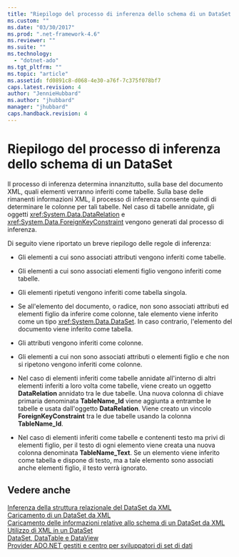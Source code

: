 ```yaml
---
title: "Riepilogo del processo di inferenza dello schema di un DataSet | Microsoft Docs"
ms.custom: ""
ms.date: "03/30/2017"
ms.prod: ".net-framework-4.6"
ms.reviewer: ""
ms.suite: ""
ms.technology: 
  - "dotnet-ado"
ms.tgt_pltfrm: ""
ms.topic: "article"
ms.assetid: fd0891c8-d068-4e30-a76f-7c375f078bf7
caps.latest.revision: 4
author: "JennieHubbard"
ms.author: "jhubbard"
manager: "jhubbard"
caps.handback.revision: 4
---
```

# Riepilogo del processo di inferenza dello schema di un DataSet
Il processo di inferenza determina innanzitutto, sulla base del documento XML, quali elementi verranno inferiti come tabelle.  Sulla base delle rimanenti informazioni XML, il processo di inferenza consente quindi di determinare le colonne per tali tabelle.  Nel caso di tabelle annidate, gli oggetti <xref:System.Data.DataRelation> e <xref:System.Data.ForeignKeyConstraint> vengono generati dal processo di inferenza.  
  
 Di seguito viene riportato un breve riepilogo delle regole di inferenza:  
  
-   Gli elementi a cui sono associati attributi vengono inferiti come tabelle.  
  
-   Gli elementi a cui sono associati elementi figlio vengono inferiti come tabelle.  
  
-   Gli elementi ripetuti vengono inferiti come tabella singola.  
  
-   Se all'elemento del documento, o radice, non sono associati attributi ed elementi figlio da inferire come colonne, tale elemento viene inferito come un tipo <xref:System.Data.DataSet>.  In caso contrario, l'elemento del documento viene inferito come tabella.  
  
-   Gli attributi vengono inferiti come colonne.  
  
-   Gli elementi a cui non sono associati attributi o elementi figlio e che non si ripetono vengono inferiti come colonne.  
  
-   Nel caso di elementi inferiti come tabelle annidate all'interno di altri elementi inferiti a loro volta come tabelle, viene creato un oggetto **DataRelation** annidato tra le due tabelle.  Una nuova colonna di chiave primaria denominata **TableName\_Id** viene aggiunta a entrambe le tabelle e usata dall'oggetto **DataRelation**.  Viene creato un vincolo **ForeignKeyConstraint** tra le due tabelle usando la colonna **TableName\_Id**.  
  
-   Nel caso di elementi inferiti come tabelle e contenenti testo ma privi di elementi figlio, per il testo di ogni elemento viene creata una nuova colonna denominata **TableName\_Text**.  Se un elemento viene inferito come tabella e dispone di testo, ma a tale elemento sono associati anche elementi figlio, il testo verrà ignorato.  
  
## Vedere anche  
 [Inferenza della struttura relazionale del DataSet da XML](../../../../../docs/framework/data/adonet/dataset-datatable-dataview/inferring-dataset-relational-structure-from-xml.md)   
 [Caricamento di un DataSet da XML](../../../../../docs/framework/data/adonet/dataset-datatable-dataview/loading-a-dataset-from-xml.md)   
 [Caricamento delle informazioni relative allo schema di un DataSet da XML](../../../../../docs/framework/data/adonet/dataset-datatable-dataview/loading-dataset-schema-information-from-xml.md)   
 [Utilizzo di XML in un DataSet](../../../../../docs/framework/data/adonet/dataset-datatable-dataview/using-xml-in-a-dataset.md)   
 [DataSet, DataTable e DataView](../../../../../docs/framework/data/adonet/dataset-datatable-dataview/index.md)   
 [Provider ADO.NET gestiti e centro per sviluppatori di set di dati](http://go.microsoft.com/fwlink/?LinkId=217917)